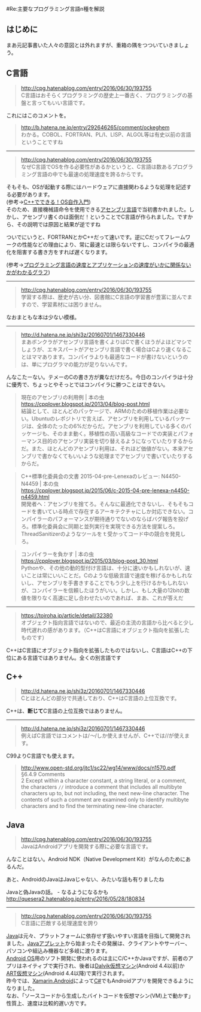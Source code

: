 #Re:主要なプログラミング言語n種を解説
## はじめに

まあ元記事書いた人々の意図とは外れますが、重箱の隅をつついていきましょう。

## C言語

>http://cpg.hatenablog.com/entry/2016/06/30/193755  
>C言語はおそらくプログラミングの歴史上一番古く、プログラミングの基盤と言ってもいい言語です。

これにはこのコメントを。

>http://b.hatena.ne.jp/entry/292646265/comment/ockeghem  
>わかる。COBOL、FORTRAN、PL/I、LISP、ALGOL等は有史以前の言語ということですね

---

>http://cpg.hatenablog.com/entry/2016/06/30/193755  
>なぜC言語でOSを作る必要性があるかというと、C言語は数あるプログラミング言語の中でも最速の処理速度を誇るからです。

そもそも、OSが起動する際にはハードウェアに直接関わるような処理を記述する必要があります。  
(参考→[C++でできる！OS自作入門](http://www.slideshare.net/uchan_nos/cppos))  
そのため、直接機械語命令を使用できる[アセンブリ言語](https://ja.wikipedia.org/wiki/%E3%82%A2%E3%82%BB%E3%83%B3%E3%83%96%E3%83%AA%E8%A8%80%E8%AA%9E)で当初書かれました。しかし、アセンブリ書くのは面倒だ！ということでC言語が作られました。ですから、その説明では原因と結果が逆ですね

ついでにいうと、FORTRANとかC++だって速いです。逆にCだってフレームワークの性能などの理由により、常に最速とは限らないですし、コンパイラの最適化を阻害する書き方をすれば遅くなります。

(参考→[プログラミング言語の速度とアプリケーションの速度がいかに関係ないかがわかるグラフ](http://d.hatena.ne.jp/kwatch/20100430/1272585083))

---

>http://cpg.hatenablog.com/entry/2016/06/30/193755  
>学習する際は、歴史が古い分、図書館にC言語の学習書が豊富に並んでますので、学習素材には困りません。

なおまともな本は少ない模様。

---

>http://d.hatena.ne.jp/shi3z/20160701/1467330446  
>まあボンクラがアセンブリ言語を書くよりはCで書くほうがよほどマシでしょうが、エキスパートがアセンブリ言語で書く場合はCより速くなることはママあります。コンパイラよりも最適なコードが書けないというのは、単にプログラマの能力が足りないんです。

んなこたーない。テメーのCの書き方が糞なだけだろ。今日のコンパイラは十分に優秀で、ちょっとやそっとではコンパイラに勝つことはできない。

>現在のアセンブリの利用例 | 本の虫  
>https://cpplover.blogspot.jp/2013/04/blog-post.html  
>結論として、ほとんどのパッケージで、ARMのための移植作業は必要ない。Ubuntuのレポジトリで言えば、アセンブリを利用しているパッケージは、全体のたったの6%だからだ。アセンブリを利用している多くのパッケージも、そのまま動く。移植性の高い高級なコードでの実装とパフォーマンス目的のアセンブリ実装を切り替えるようになっていたりするからだ。また、ほとんどのアセンブリ利用は、それほど価値がない。本来アセンブリで書かなくてもいいような処理までアセンブリで書いていたりするからだ。 

>C++標準化委員会の文書 2015-04-pre-Lenexaのレビュー: N4450-N4459 | 本の虫  
>https://cpplover.blogspot.jp/2015/06/c-2015-04-pre-lenexa-n4450-n4459.html  
>開発者へ：アセンブリを捨てろ。そんなに最適化できないし、そもそもコードを書いている時点で存在するアーキテクチャにしか対応できない。コンパイラーのパフォーマンスが期待通りでないのならばバグ報告を投げろ。標準化委員会に同期と並列実行を実現できる方法を提案しろ。ThreadSanitizerのようなツールをｔ受かってコード中の競合を発見しろ。 

>コンパイラーを負かす | 本の虫  
>https://cpplover.blogspot.jp/2015/03/blog-post_30.html  
>Pythonや、その他の動的型付け言語は、十分に速いかもしれないが、速いことは常にいいことだ。Cのような低級言語で速度を稼げるかもしれないし、アセンブリを手書きすることでもう少し上を行けるかもしれないが、コンパイラーを信頼したほうがいい。しかし、もし大量の12bitの数値を限りなく高速に足し合わせたいのであれば、まあ、これが答えだ

---

>https://toiroha.jp/article/detail/32380  
>オブジェクト指向言語ではないので、最近の主流の言語から比べると少し時代遅れの感があります。（C++はC言語にオブジェクト指向を拡張したものです）

C++はC言語にオブジェクト指向を拡張したものではないし、C言語はC++の下位にある言語ではありません。全くの別言語です

## C++

>http://d.hatena.ne.jp/shi3z/20160701/1467330446  
>Cとほとんどの部分で共通しており、C++はC言語の上位互換です。

C++は、**断じて**C言語の上位互換ではありません。

---

>http://d.hatena.ne.jp/shi3z/20160701/1467330446  
>例えばC言語ではコメントは/*～*/しか使えませんが、C++では//が使えます。

C99よりC言語でも使えます。

>http://www.open-std.org/jtc1/sc22/wg14/www/docs/n1570.pdf  
>§6.4.9 Comments  
>2 Except within a character constant, a string literal, or a comment, the characters ``//``
introduce a comment that includes all multibyte characters up to, but not including, the next new-line character. The contents of such a comment are examined only to identify multibyte characters and to find the terminating new-line character.

## Java

>http://cpg.hatenablog.com/entry/2016/06/30/193755  
>JavaはAndroidアプリを開発する際に必要な言語です。

んなことはない。Android NDK（Native Development Kit）がなんのためにあるんだ。

あと、AndroidのJavaはJavaじゃない、みたいな話も有りましたね

Javaと偽Javaの話。 - なるようになるかも
http://quesera2.hatenablog.jp/entry/2016/05/28/180834

---

>http://cpg.hatenablog.com/entry/2016/06/30/193755  
>C言語に匹敵する処理速度を誇り

[Java](https://ja.wikipedia.org/wiki/Java)は元々、プラットフォームに依存せず扱いやすい言語を目指して開発されました。[Javaアプレット](https://ja.wikipedia.org/wiki/Java%E3%82%A2%E3%83%97%E3%83%AC%E3%83%83%E3%83%88)から始まったその発展は、クライアントやサーバー、パソコンや組込み機器など多岐に渡ります。  
[Android OS](https://ja.wikipedia.org/wiki/Android)用のソフト開発に使われるのは主にC/C++かJavaですが、前者のアプリはネイティブで実行され、後者は[Dalvik仮想マシン](https://ja.wikipedia.org/wiki/Dalvik%E4%BB%AE%E6%83%B3%E3%83%9E%E3%82%B7%E3%83%B3)(Android 4.4以前)か[ART仮想マシン](https://ja.wikipedia.org/wiki/Android_Runtime)(Android 4.4以降)で実行されます。  
昨今では、[Xamarin.Android](http://www.xlsoft.com/jp/products/xamarin/platform.html)によって[C#](https://ja.wikipedia.org/wiki/C_Sharp)でもAndroidアプリを開発できるようになりました。  
なお、「ソースコードから生成したバイトコードを仮想マシン(VM)上で動かす」性質上、速度は比較的遅い方です。

